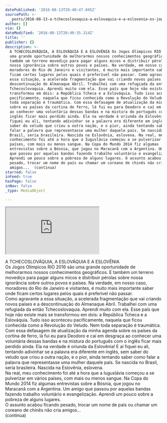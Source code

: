 ```yaml
---
datePublished: '2016-08-13T20:40:47.045Z'
sourcePath: >-
  _posts/2016-08-13-a-tchecoslovaquia-a-eslovaquia-e-a-eslovenia-os-jogos-olimp.md
author: []
via: {}
dateModified: '2016-08-13T20:40:35.314Z'
title: ''
publisher: {}
description: >-
  A TCHECOSLOVÁQUIA, A ESLOVÁQUIA E A ESLOVÊNIA Os Jogos Olímpicos RIO 2016 são
  uma grande oportunidade de melhorarmos nossos conhecimentos geográficos. E
  também um terreno movediço para pagar alguns micos e distribuir pérolas sobre
  nossa ignorância sobre outros povos e países. Na verdade, em nosso caso,
  moradores do Rio de Janeiro e visitantes, é muito mais importante saber onde
  ficam certos lugares pelos quais é preferível não passar. Como agravante a
  essa situação, a acelerada fragmentação que vai criando novos países e a
  descontinuação do Almanaque Abril. Trabalhei com uma refugiada da então
  Tchecoslovaquia. Aprendi muito com ela. Esse país que hoje não existe mais se
  transformou em dois: a República Tcheca e a Eslováquia. Tudo isso aconteceu
  pacificamente, naquela que ficou conhecida como a Revolução do Veludo. Nem
  toda separação é traumática. Com essa defasagem de atualização da minha agenda
  sobre os países da cortina de ferro, lá fui eu para Deodoro e caí em desgraça
  ao conhecer uma voluntária dessas bandas e na mistura do português com o
  inglês ficar mais perdido ainda. Ela na verdade é oriunda da Eslovênia! E aí
  fiquei eu ali, tentando adivinhar se a palavra era diferente em inglês, sem
  saber do veludo que criou a outra nação, e o pior, ainda tentando saber como
  falar a palavra que representasse uma mulher daquele país. Se nascida no
  Brasil, seria brasileira. Nascida na Eslovênia, eslovena. Na real, meu
  conhecimento foi até a hora que a Iuguslávia começou a se pulverizar em vários
  países, com mais ou menos sangue. Na Copa do Mundo 2014 fiz algumas
  entrevistas sobre a Bósnia, que jogou no Maracanã com a Argentina. Um amigo
  que passou por aquelas bandas fazendo trabalho voluntário e evangelização.
  Aprendi um pouco sobre a pobreza de alguns lugares. O assunto acabou ficando
  pesado, trocar um nome de país ou chamar um coreano de chinês não cria
  amigos...  (continua) 
starred: false
inFeed: true
hasPage: false
inNav: false
_type: MediaObject

---
```

<iframe src="https://the-grid.github.io/ed-location/?latitude=20&amp;longitude=-35&amp;zoom=6" style=""></iframe>

A TCHECOSLOVÁQUIA, A ESLOVÁQUIA E A ESLOVÊNIA  
Os Jogos Olímpicos RIO 2016 são uma grande oportunidade de melhorarmos nossos conhecimentos geográficos. E também um terreno movediço para pagar alguns micos e distribuir pérolas sobre nossa ignorância sobre outros povos e países. Na verdade, em nosso caso, moradores do Rio de Janeiro e visitantes, é muito mais importante saber onde ficam certos lugares pelos quais é preferível não passar.  
Como agravante a essa situação, a acelerada fragmentação que vai criando novos países e a descontinuação do Almanaque Abril. Trabalhei com uma refugiada da então Tchecoslovaquia. Aprendi muito com ela. Esse país que hoje não existe mais se transformou em dois: a República Tcheca e a Eslováquia. Tudo isso aconteceu pacificamente, naquela que ficou conhecida como a Revolução do Veludo. Nem toda separação é traumática.  
Com essa defasagem de atualização da minha agenda sobre os países da cortina de ferro, lá fui eu para Deodoro e caí em desgraça ao conhecer uma voluntária dessas bandas e na mistura do português com o inglês ficar mais perdido ainda. Ela na verdade é oriunda da Eslovênia! E aí fiquei eu ali, tentando adivinhar se a palavra era diferente em inglês, sem saber do veludo que criou a outra nação, e o pior, ainda tentando saber como falar a palavra que representasse uma mulher daquele país. Se nascida no Brasil, seria brasileira. Nascida na Eslovênia, eslovena.  
Na real, meu conhecimento foi até a hora que a Iuguslávia começou a se pulverizar em vários países, com mais ou menos sangue. Na Copa do Mundo 2014 fiz algumas entrevistas sobre a Bósnia, que jogou no Maracanã com a Argentina. Um amigo que passou por aquelas bandas fazendo trabalho voluntário e evangelização. Aprendi um pouco sobre a pobreza de alguns lugares.  
O assunto acabou ficando pesado, trocar um nome de país ou chamar um coreano de chinês não cria amigos...   
(continua)